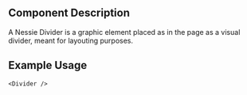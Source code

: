 Component Description
---------------------

A Nessie Divider is a graphic element placed as in the page as a visual divider, meant for layouting purposes.

Example Usage
-------------

    <Divider />
